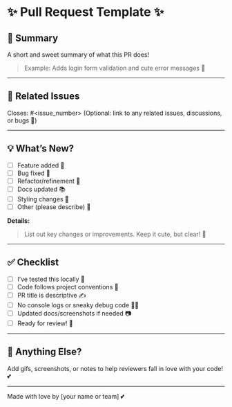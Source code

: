 # ✨ Pull Request Template ✨

## 📝 Summary
A short and sweet summary of what this PR does!

> Example: Adds login form validation and cute error messages 🌸

---

## 📌 Related Issues
Closes: #<issue_number>
(Optional: link to any related issues, discussions, or bugs 🐞)

---

## 💡 What’s New?
- [ ] Feature added 🌟
- [ ] Bug fixed 🐛
- [ ] Refactor/refinement 🧼
- [ ] Docs updated 📚
- [ ] Styling changes 🎨
- [ ] Other (please describe) 💬

**Details:**
> List out key changes or improvements. Keep it cute, but clear! 💖

---

## ✅ Checklist
- [ ] I’ve tested this locally 🧪
- [ ] Code follows project conventions 📐
- [ ] PR title is descriptive ✍️
- [ ] No console logs or sneaky debug code 🕵️‍♀️
- [ ] Updated docs/screenshots if needed 📷
- [ ] Ready for review! 👀

---

## 🌈 Anything Else?
Add gifs, screenshots, or notes to help reviewers fall in love with your code! 💕

---

Made with love by [your name or team] 💕
